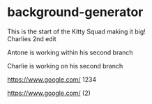 # background-generator

This is the start of the Kitty Squad making it big! <br />
Charlies 2nd edit <br />

Antone is working within his second branch


Charlie is working on his second branch

https://www.google.com/   1234

https://www.google.com/ (2) 